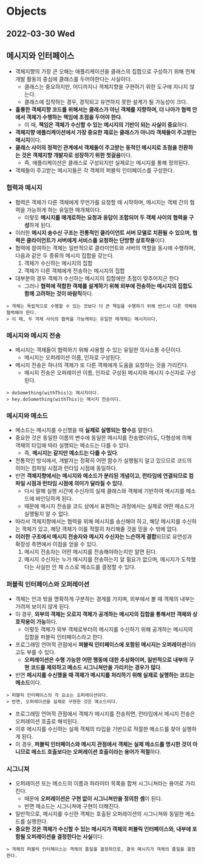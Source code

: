 # Objects
## 2022-03-30 Wed

## 메시지와 인터페이스
* 객체지향의 가장 큰 오해는 애플리케이션을 클래스의 집합으로 구성하기 위해 전체 개발 활동의 중심에 클래스를 두어야한다는 사실이다.
  * 클래스는 중요하지만, 어디까지나 객체지향을 구현하기 위한 도구에 지나지 않는다.
  * 클래스에 집착하는 경우, 경직되고 유연하지 못한 설계가 될 가능성이 크다.
* **훌륭한 객체지향 코드를 위해서는 클래스가 아닌 객체를 지향하며, 더 나아가 협력 안에서 객체가 수행하는 책임에 초점을 두어야 한다**.
  * 이 때, **책임은 객체가 수신할 수 있는 메시지의 기반이 되는 사실이 중요**하다.
* **객체지향 애플리케이션에서 가장 중요한 재료는 클래스가 아니라 객체들이 주고받는 메시지**이다.
* **클래스 사이의 정적인 관계에서 객체들이 주고받는 동적인 메시지로 초점을 전환하는 것은 객체지향 개발자로 성장하기 위한 첫걸음**이다.
  * 즉, 애플리케이션은 클래스로 구성되지만 실제로는 메시지를 통해 정의된다.
* 객체들이 주고받는 메시지들은 각 객체의 퍼블릭 인터페이스를 구성한다.

### 협력과 메시지
* 협력은 객체가 다른 객체에게 무언가를 요청할 때 시작하며, 메시지는 객체 간의 협력을 가능하게 하는 유일한 매개체이다.
  * 이렇듯 **메시지를 매개로하는 요청과 응답이 조합되어 두 객체 사이의 협력을 구성**하게 된다.
* 이러한 **메시지 송수신 구조는 전통적인 클라이언트 서버 모델로 치환될 수 있으며, 협력은 클라이언트가 서버에게 서비스를 요청하는 단방향 상호작용**이다.
* 협력에 참여하는 객체는 일반적으로 클라이언트와 서버의 역할을 동시에 수행하며, 다음과 같은 두 종류의 메시지 집합을 갖는다.
  1. 객체가 수신하는 메시지의 집합
  2. 객체가 다른 객체에게 전송하는 메시지의 집합
* 대부분의 경우 객체가 수신하는 메시지의 집합에만 초점이 맞추어지곤 한다
  * 그러나 **협력에 적합한 객체를 설계하기 위해 외부에 전송하는 메시지의 집합도 함께 고려하는 것이 바람직**하다.
```
> 객체는 독립적으로 수행할 수 있는 것보다 더 큰 책임을 수행하기 위해 반드시 다른 객체와 협력해야 한다.
> 이 때, 두 객체 사이의 협력을 가능케하는 유일한 매개체는 메시지이다.
```

### 메시지와 메시지 전송
* 메시지는 객체들이 협력하기 위해 사용할 수 있는 유일한 의사소통 수단이다.
  * 메시지는 오퍼레이션 이름, 인자로 구성된다.
* 메시지 전송은 하나의 객체가 또 다른 객체에게 도움을 요청하는 것을 가리킨다.
  * 메시지 전송은 오퍼레이션 이름, 인자로 구성된 메시지와 메시지 수신자로 구성된다.
```
> doSomething(withThis)는 메시지이다.
> hey.doSomething(withThis)는 메시지 전송이다.
```

### 메시지와 메소드
* 메소드는 메시지를 수신했을 때 **실제로 실행되는 함수**를 말한다.
* 중요한 것은 동일한 이름의 변수에 동일한 메시지를 전송했더라도, 다형성에 의해 객체의 타입에 따라 실행되는 메소드는 다를 수 있다.
  * 즉, **메시지는 같지만 메소드는 다를 수 있다**.
* 전통적인 방식에서, 개발자는 정확히 어떤 함수가 실행될지 알고 있으므로 코드의 의미는 컴파일 시점과 런타임 시점에 동일하다.
* 반면 **객체지향에서는 메시지와 메소드가 분리된 개념이고, 런타임에 연결되므로 컴파일 시점과 런타임 시점에 의미가 달라질 수 있다**.
  * 다시 말해 실행 시간에 수신자의 실제 클래스와 객체에 기반하여 메시지를 메소드에 바인딩하게 된다.
  * 때문에 메시지 전송을 코드 상에서 표현하는 과정에서는 실제로 어떤 메소드가 실행될지 알 수 없다.
* 따라서 객체지향에서는 협력을 위해 메시지를 송신해야 하고, 해당 메시지를 수신하는 객체가 있고, 해당 객체가 이를 적절히 처리해줄 것을 믿을 수 밖에 없다.
* **이러한 구조에서 메시지 전송자와 메시지 수신자는 느슨하게 결합**되므로 유연성과 확장성 측면에서 이점을 얻을 수 있다.
  1. 메시지 전송자는 어떤 메시지를 전송해야하는지만 알면 된다.
  2. 메시지 수신자는 누가 메시지를 전송하는지 알 필요가 없으며, 메시지가 도착했다는 사실만 안 채 스스로 메소드를 결정할 수 있다.

### 퍼블릭 인터페이스와 오퍼레이션
* 객체는 안과 밖을 명확하게 구분하는 경계를 가지며, 외부에서 볼 때 객체의 내부는 가려져 보이지 않게 된다.
* 이 경우, **외부의 객체는 오로지 객체가 공개하는 메시지의 집합을 통해서만 객체와 상호작용이 가능**하다.
  * 이렇듯 객체가 외부 객체로부터의 메시지를 수신하기 위해 공개하는 메시지의 집합을 퍼블릭 인터페이스라고 한다.
* 프로그래밍 언어적 관점에서 **퍼블릭 인터페이스에 포함된 메시지는 오퍼레이션**이라고도 부를 수 있다.
  * **오퍼레이션은 수행 가능한 어떤 행동에 대한 추상화이며, 일반적으로 내부의 구현 코드를 제외하고 메소드 시그니쳐만을 가리키는 경우가 많다**.
* 반면 **메시지를 수신했을 때 객체가 메시지를 처리하기 위해 실제로 실행하는 코드는 메소드**이다.
```
> 퍼블릭 인터페이스의 각 요소는 오퍼레이션이다.
> 반면, 오퍼레이션을 실제로 구현한 것은 메소드이다.
```
* 프로그래밍 언어적 관점에서 객체가 메시지를 전송하면, 런타임에서 메시지 전송은 오퍼레이션 호출로 해석된다.
* 이후 메시지를 수신하는 실제 객체의 타입을 기반으로 적절한 메소드를 찾아 실행하게 된다.
* 이 경우, **퍼블릭 인터페이스와 메시지 관점에서 객체는 실제 메소드를 명시한 것이 아니므로 메소드 호출보다는 오퍼레이션 호출이라는 용어가 적절**하다.

### 시그니쳐
* 오퍼레이션 또는 메소드의 이름과 파라미터 목록을 합쳐 시그니쳐라는 용어로 가리킨다.
  * 때문에 **오퍼레이션은 구현 없이 시그니쳐만을 정의한 셈**이 된다.
  * 반면 메소드는 시그니쳐에 구현이 더해진다.
* 일반적으로, 메시지를 수신한 객체는 호출된 오퍼레이션의 시그니쳐와 동일한 메소드를 실행한다.
* **중요한 것은 객체가 수신할 수 있는 메시지가 객체의 퍼블릭 인터페이스와, 내부에 포함될 오퍼레이션을 결정한다는 사실**이다.
```
> 객체의 퍼블릭 인터페이스는 객체의 품질을 결정하므로, 결국 메시지가 객체의 품질을 결정한다.
```
